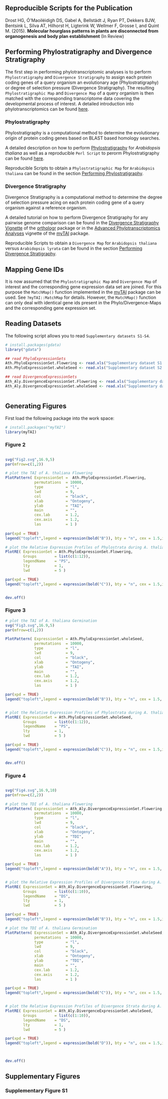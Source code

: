 ## Reproducible Scripts for the Publication

Drost HG, Ó'Maoiléidigh DS, Gabel A, Bellstädt J, Ryan PT, Dekkers BJW, Bentsink L, Silva AT, Hilhorst H, Ligterink W, Wellmer F, Grosse I, and Quint M. (2015). __Molecular hourglass patterns in plants are disconnected from organogenesis and
body plan establishment__ (In Review)


## Performing Phylostratigraphy and Divergence Stratigraphy

The first step in performing phylotranscriptomic analyses is to
perform `Phylostratigraphy` and `Divergence Stratigraphy` to assign
each protein coding genes of a query organism an evolutionary age (Phylostratigraphy)
or degree of selection pressure (Divergence Stratigraphy). The resulting
`Phylostratigraphic Map` and `Divergence Map` of a query organism is then matched
with the corresponding transcriptome data covering the developmental process of interest.
A detailed introduction into phylotranscriptomics can be found [here](http://cran.r-project.org/web/packages/myTAI/vignettes/Introduction.html).

### Phylostratigraphy

Phylostratigraphy is a computational method to determine the evolutionary origin of protein coding genes
based on BLAST based homology searches.

A detailed description on how to perform [Phylostratigraphy](http://www.sciencedirect.com/science/article/pii/S0168952507002995) for _Arabidopsis thaliana_ as well as a reproducible `Perl Script` to perorm Phylostratigraphy can be found [here](https://github.com/HajkD/Active-maintenance-of-phylotranscriptomic-hourglasses#performing-phylostratigraphy).

Reproducible Scripts to obtain a `Phylostratigraphic Map` for `Arabidopsis thaliana` can be 
found in the section [Performing Phylostratigraphy](https://github.com/HajkD/Active-maintenance-of-phylotranscriptomic-hourglasses#performing-phylostratigraphy).

### Divergence Stratigraphy

Divergence Stratigraphy is a computational method to determine the degree of selection pressure acing on each
protein coding gene of a query organism against a reference organism.

A detailed tutorial on how to perform Divergence Stratigraphy for any pairwise genome comparison can
be found in the [Divergence Stratigraphy Vignette](https://github.com/HajkD/orthologr/blob/master/vignettes/divergence_stratigraphy.Rmd) of the [orthologr](https://github.com/HajkD/orthologr) package or in the [Advanced Phylotranscriptomics Analyses](http://cran.r-project.org/web/packages/myTAI/vignettes/Advanced.html) vignette of the [myTAI](http://cran.r-project.org/web/packages/myTAI/index.html) package.

Reproducible Scripts to obtain a `Divergence Map` for `Arabidopsis thaliana` versus `Arabidopsis lyrata` can be 
found in the section [Performing Divergence Stratigraphy](https://github.com/HajkD/Active-maintenance-of-phylotranscriptomic-hourglasses#performing-divergence-stratigraphy).

## Mapping Gene IDs

It is now assumed that the `Phylostratigraphic Map` and `Divergence Map` of interest and the corresponding gene expression data set are joined. For this purpose the `MatchMap()` function implemented in the [myTAI](http://cran.r-project.org/web/packages/myTAI/index.html) package can be used. See `?myTAI::MatchMap` for details. However, the `MatchMap()` function can only deal with identical gene ids present in the Phylo/Divergence-Maps and the corresponding gene expression set.


## Reading Datasets

The following script allows you to read `Supplementary datasets S1-S4`.

```r
# install.packages(gdata)
library("gdata")

## read PhyloExpressionSets
Ath.PhyloExpressionSet.Flowering <- read.xls("Supplementary dataset S1.xls",sheet = 1)
Ath.PhyloExpressionSet.wholeSeed <- read.xls("Supplementary dataset S2.xls",sheet = 1)

## read DivergenceExpressionSets
Ath_Aly.DivergenceExpressionSet.Flowering <- read.xls("Supplementary dataset S3.xls",sheet = 1)
Ath_Aly.DivergenceExpressionSet.wholeSeed <- read.xls("Supplementary dataset S4.xls",sheet = 1)



```

## Generating Figures

First load the following package into the work space:

```r
# install.packages("myTAI")
library(myTAI)
```


### Figure 2

```r

svg("Fig2.svg",16.9,5)
par(mfrow=c(1,2))

# plot the TAI of A. thaliana Flowering
PlotPattern( ExpressionSet =  Ath.PhyloExpressionSet.Flowering,
             permutations  = 10000, 
             type          = "l", 
             lwd           = 9, 
             col           = "black",
             xlab          = "Ontogeny",
             ylab          = "TAI", 
             main          = "",
             cex.lab       = 1.2,
             cex.axis      = 1.2,
             las           = 1 )
            
par(xpd = TRUE)
legend("topleft",legend = expression(bold("B")), bty = "n", cex = 1.5,inset = c(-0.08,-0.15))

# plot the Relative Expression Profiles of Phylostrata during A. thaliana Flowering
PlotRE( ExpressionSet = Ath.PhyloExpressionSet.Flowering,
        Groups        = list(c(1:12)),
        legendName    = "PS",
        lty           = 1, 
        lwd           = 5 )

par(xpd = TRUE)
legend("topleft",legend = expression(bold("C")), bty = "n", cex = 1.5,inset = c(-0.08,-0.15))


dev.off()

```


### Figure 3


```r
# plot the TAI of A. thaliana Germination
svg("Fig3.svg",16.9,5)
par(mfrow=c(1,2))

PlotPattern( ExpressionSet = Ath.PhyloExpressionSet.wholeSeed,
             permutations  = 10000, 
             type          = "l", 
             lwd           = 9, 
             col           = "black",
             xlab          = "Ontogeny",
             ylab          = "TAI", 
             main          = "",
             cex.lab       = 1.2,
             cex.axis      = 1.2,
             las           = 1 )

par(xpd = TRUE)
legend("topleft",legend = expression(bold("B")), bty = "n", cex = 1.5, inset = c(-0.08,-0.15))


# plot the Relative Expression Profiles of Phylostrata during A. thaliana Germination
PlotRE( ExpressionSet = Ath.PhyloExpressionSet.wholeSeed,
        Groups        = list(c(1:12)),
        legendName    = "PS",
        lty           = 1, 
        lwd           = 5 )

par(xpd = TRUE)
legend("topleft",legend = expression(bold("C")), bty = "n", cex = 1.5,inset = c(-0.08,-0.15))


dev.off()

```


### Figure 4


```r

svg("Fig4.svg",16.9,10)
par(mfrow=c(2,2))

# plot the TDI of A. thaliana Flowering
PlotPattern( ExpressionSet = Ath_Aly.DivergenceExpressionSet.Flowering,
             permutations  = 10000, 
             type          = "l", 
             lwd           = 9, 
             col           = "black",
             xlab          = "Ontogeny",
             ylab          = "TDI", 
             main          = "",
             cex.lab       = 1.2,
             cex.axis      = 1.2,
             las           = 1 )

par(xpd = TRUE)
legend("topleft",legend = expression(bold("A")), bty = "n", cex = 1.5, inset = c(-0.08,-0.15))


# plot the Relative Expression Profiles of Divergence Strata during A. thaliana Flowering
PlotRE( ExpressionSet = Ath_Aly.DivergenceExpressionSet.Flowering,
        Groups        = list(c(1:10)),
        legendName    = "DS",
        lty           = 1, 
        lwd           = 5 )

par(xpd = TRUE)
legend("topleft",legend = expression(bold("B")), bty = "n", cex = 1.5,inset = c(-0.08,-0.15))

# plot the TDI of A. thaliana Germination
PlotPattern( ExpressionSet = Ath_Aly.DivergenceExpressionSet.wholeSeed,
             permutations  = 10000, 
             type          = "l", 
             lwd           = 9, 
             col           = "black",
             xlab          = "Ontogeny",
             ylab          = "TDI", 
             main          = "",
             cex.lab       = 1.2,
             cex.axis      = 1.2,
             las           = 1 )

par(xpd = TRUE)
legend("topleft",legend = expression(bold("C")), bty = "n", cex = 1.5, inset = c(-0.08,-0.15))


# plot the Relative Expression Profiles of Divergence Strata during A. thaliana Germination
PlotRE( ExpressionSet = Ath_Aly.DivergenceExpressionSet.wholeSeed,
        Groups        = list(c(1:10)),
        legendName    = "DS",
        lty           = 1, 
        lwd           = 5 )

par(xpd = TRUE)
legend("topleft",legend = expression(bold("D")), bty = "n", cex = 1.5,inset = c(-0.08,-0.15))



dev.off()

```


## Supplementary Figures

### Supplementary Figure S1 







